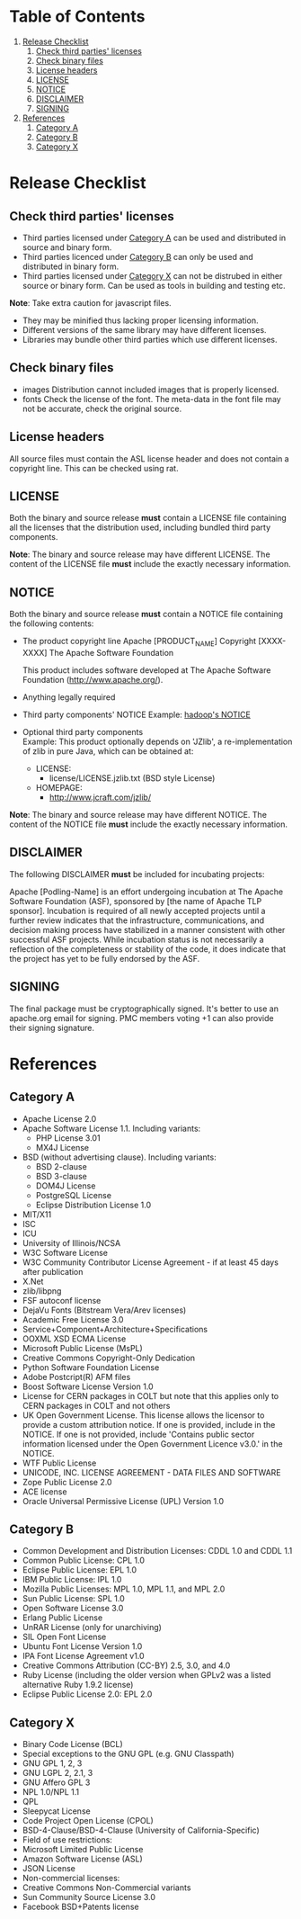 
# Table of Contents

1.  [Release Checklist](#orgbbda68d)
    1.  [Check third parties' licenses](#org24ee565)
    2.  [Check binary files](#org66afefc)
    3.  [License headers](#orgf198112)
    4.  [LICENSE](#org0180557)
    5.  [NOTICE](#org3ef2762)
    6.  [DISCLAIMER](#orgb1d94c5)
    7.  [SIGNING](#orgcc26a08)
2.  [References](#orgd628c91)
    1.  [Category A](#org0ca8296)
    2.  [Category B](#orge778c10)
    3.  [Category X](#orgc3e42a1)


<a id="orgbbda68d"></a>

# Release Checklist


<a id="org24ee565"></a>

## Check third parties' licenses

-   Third parties licensed under [Category A](#org0ca8296) can be used and distributed in source and binary form.
-   Third parties licenced under [Category B](#orge778c10) can only be used and distributed in binary form.
-   Third parties licensed under [Category X](#orgc3e42a1) can not be distrubed in either source or binary form. Can be used as tools in building and testing etc.

**Note**:
Take extra caution for javascript files. 

-   They may be minified thus lacking proper licensing information.
-   Different versions of the same library may have different licenses.
-   Libraries may bundle other third parties which use different licenses.


<a id="org66afefc"></a>

## Check binary files

-   images
    Distribution cannot included images that is properly licensed.
-   fonts
    Check the license of the font. The meta-data in the font file may not be accurate, check the original source.


<a id="orgf198112"></a>

## License headers

All source files must contain the ASL license header and does not contain a copyright line. This can be checked using rat.


<a id="org0180557"></a>

## LICENSE

Both the binary and source release **must** contain a LICENSE file containing all the licenses that the distribution used, including bundled third party components.

**Note**:
The binary and source release may have different LICENSE. The content of the LICENSE file **must** include the exactly necessary information.


<a id="org3ef2762"></a>

## NOTICE

Both the binary and source release **must** contain a NOTICE file containing the following contents:

-   The product copyright line
    Apache [PRODUCT<sub>NAME</sub>]
    Copyright [XXXX-XXXX] The Apache Software Foundation
    
    This product includes software developed at
    The Apache Software Foundation (<http://www.apache.org/>).
-   Anything legally required
-   Third party components' NOTICE
    Example: [hadoop's NOTICE](https://github.com/apache/hadoop/blob/trunk/NOTICE.txt)
-   Optional third party components     
    Example:
    This product optionally depends on 'JZlib', a re-implementation of zlib in
    pure Java, which can be obtained at:
    -   LICENSE:
        -   license/LICENSE.jzlib.txt (BSD style License)
    -   HOMEPAGE:
        -   <http://www.jcraft.com/jzlib/>

**Note**:
The binary and source release may have different NOTICE. The content of the NOTICE file **must** include the exactly necessary information.


<a id="orgb1d94c5"></a>

## DISCLAIMER

The following DISCLAIMER **must** be included for incubating projects:

Apache [Podling-Name] is an effort undergoing incubation at The Apache Software Foundation (ASF), sponsored by [the name of Apache TLP sponsor]. Incubation is required of all newly accepted projects until a further review indicates that the infrastructure, communications, and decision making process have stabilized in a manner consistent with other successful ASF projects. While incubation status is not necessarily a reflection of the completeness or stability of the code, it does indicate that the project has yet to be fully endorsed by the ASF.


<a id="orgcc26a08"></a>

## SIGNING

The final package must be cryptographically signed. It's better to use an apache.org email for signing.
PMC members voting +1 can also provide their signing signature.


<a id="orgd628c91"></a>

# References


<a id="org0ca8296"></a>

## Category A

-   Apache License 2.0
-   Apache Software License 1.1. Including variants:
    -   PHP License 3.01
    -   MX4J License
-   BSD (without advertising clause). Including variants:
    -   BSD 2-clause
    -   BSD 3-clause
    -   DOM4J License
    -   PostgreSQL License
    -   Eclipse Distribution License 1.0
-   MIT/X11
-   ISC
-   ICU
-   University of Illinois/NCSA
-   W3C Software License
-   W3C Community Contributor License Agreement - if at least 45 days after publication
-   X.Net
-   zlib/libpng
-   FSF autoconf license
-   DejaVu Fonts (Bitstream Vera/Arev licenses)
-   Academic Free License 3.0
-   Service+Component+Architecture+Specifications
-   OOXML XSD ECMA License
-   Microsoft Public License (MsPL)
-   Creative Commons Copyright-Only Dedication
-   Python Software Foundation License
-   Adobe Postcript(R) AFM files
-   Boost Software License Version 1.0
-   License for CERN packages in COLT but note that this applies only to CERN packages in COLT and not others
-   UK Open Government License. This license allows the licensor to provide a custom attribution notice. If one is provided, include in the NOTICE. If one is not provided, include 'Contains public sector information licensed under the Open Government Licence v3.0.' in the NOTICE.
-   WTF Public License
-   UNICODE, INC. LICENSE AGREEMENT - DATA FILES AND SOFTWARE
-   Zope Public License 2.0
-   ACE license
-   Oracle Universal Permissive License (UPL) Version 1.0


<a id="orge778c10"></a>

## Category B

-   Common Development and Distribution Licenses: CDDL 1.0 and CDDL 1.1
-   Common Public License: CPL 1.0
-   Eclipse Public License: EPL 1.0
-   IBM Public License: IPL 1.0
-   Mozilla Public Licenses: MPL 1.0, MPL 1.1, and MPL 2.0
-   Sun Public License: SPL 1.0
-   Open Software License 3.0
-   Erlang Public License
-   UnRAR License (only for unarchiving)
-   SIL Open Font License
-   Ubuntu Font License Version 1.0
-   IPA Font License Agreement v1.0
-   Creative Commons Attribution (CC-BY) 2.5, 3.0, and 4.0
-   Ruby License (including the older version when GPLv2 was a listed alternative Ruby 1.9.2 license)
-   Eclipse Public License 2.0: EPL 2.0


<a id="orgc3e42a1"></a>

## Category X

-   Binary Code License (BCL)
-   Special exceptions to the GNU GPL (e.g. GNU Classpath)
-   GNU GPL 1, 2, 3
-   GNU LGPL 2, 2.1, 3
-   GNU Affero GPL 3
-   NPL 1.0/NPL 1.1
-   QPL
-   Sleepycat License
-   Code Project Open License (CPOL)
-   BSD-4-Clause/BSD-4-Clause (University of California-Specific)
-   Field of use restrictions:
-   Microsoft Limited Public License
-   Amazon Software License (ASL)
-   JSON License
-   Non-commercial licenses:
-   Creative Commons Non-Commercial variants
-   Sun Community Source License 3.0
-   Facebook BSD+Patents license

